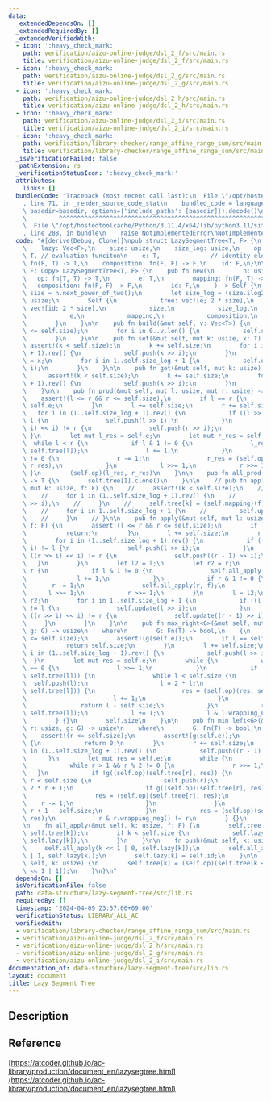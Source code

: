 ```yaml
---
data:
  _extendedDependsOn: []
  _extendedRequiredBy: []
  _extendedVerifiedWith:
  - icon: ':heavy_check_mark:'
    path: verification/aizu-online-judge/dsl_2_f/src/main.rs
    title: verification/aizu-online-judge/dsl_2_f/src/main.rs
  - icon: ':heavy_check_mark:'
    path: verification/aizu-online-judge/dsl_2_g/src/main.rs
    title: verification/aizu-online-judge/dsl_2_g/src/main.rs
  - icon: ':heavy_check_mark:'
    path: verification/aizu-online-judge/dsl_2_h/src/main.rs
    title: verification/aizu-online-judge/dsl_2_h/src/main.rs
  - icon: ':heavy_check_mark:'
    path: verification/aizu-online-judge/dsl_2_i/src/main.rs
    title: verification/aizu-online-judge/dsl_2_i/src/main.rs
  - icon: ':heavy_check_mark:'
    path: verification/library-checker/range_affine_range_sum/src/main.rs
    title: verification/library-checker/range_affine_range_sum/src/main.rs
  _isVerificationFailed: false
  _pathExtension: rs
  _verificationStatusIcon: ':heavy_check_mark:'
  attributes:
    links: []
  bundledCode: "Traceback (most recent call last):\n  File \"/opt/hostedtoolcache/Python/3.11.4/x64/lib/python3.11/site-packages/onlinejudge_verify/documentation/build.py\"\
    , line 71, in _render_source_code_stat\n    bundled_code = language.bundle(stat.path,\
    \ basedir=basedir, options={'include_paths': [basedir]}).decode()\n          \
    \         ^^^^^^^^^^^^^^^^^^^^^^^^^^^^^^^^^^^^^^^^^^^^^^^^^^^^^^^^^^^^^^^^^^^^^^^^^^^^^^^^^\n\
    \  File \"/opt/hostedtoolcache/Python/3.11.4/x64/lib/python3.11/site-packages/onlinejudge_verify/languages/rust.py\"\
    , line 288, in bundle\n    raise NotImplementedError\nNotImplementedError\n"
  code: "#[derive(Debug, Clone)]\npub struct LazySegmentTree<T, F> {\n    tree: Vec<T>,\n\
    \    lazy: Vec<F>,\n    size: usize,\n    size_log: usize,\n    op: fn(T, T) ->\
    \ T, // evaluation funciton\n    e: T,              // identity element\n    mapping:\
    \ fn(F, T) -> T,\n    composition: fn(F, F) -> F,\n    id: F,\n}\n\nimpl<T: Copy,\
    \ F: Copy> LazySegmentTree<T, F> {\n    pub fn new(\n        n: usize,\n     \
    \   op: fn(T, T) -> T,\n        e: T,\n        mapping: fn(F, T) -> T,\n     \
    \   composition: fn(F, F) -> F,\n        id: F,\n    ) -> Self {\n        let\
    \ size = n.next_power_of_two();\n        let size_log = (size.ilog2() + 1) as\
    \ usize;\n        Self {\n            tree: vec![e; 2 * size],\n            lazy:\
    \ vec![id; 2 * size],\n            size,\n            size_log,\n            op,\n\
    \            e,\n            mapping,\n            composition,\n            id,\n\
    \        }\n    }\n\n    pub fn build(&mut self, v: Vec<T>) {\n        assert!(v.len()\
    \ <= self.size);\n        for i in 0..v.len() {\n            self.set(i, v[i]);\n\
    \        }\n    }\n\n    pub fn set(&mut self, mut k: usize, x: T) {\n       \
    \ assert!(k < self.size);\n        k += self.size;\n        for i in (1..self.size_log\
    \ + 1).rev() {\n            self.push(k >> i);\n        }\n        self.tree[k]\
    \ = x;\n        for i in 1..self.size_log + 1 {\n            self.update(k >>\
    \ i);\n        }\n    }\n\n    pub fn get(&mut self, mut k: usize) -> T {\n  \
    \      assert!(k < self.size);\n        k += self.size;\n        for i in (1..self.size_log\
    \ + 1).rev() {\n            self.push(k >> i);\n        }\n        self.tree[k].clone()\n\
    \    }\n\n    pub fn prod(&mut self, mut l: usize, mut r: usize) -> T {\n    \
    \    assert!(l <= r && r <= self.size);\n        if l == r {\n            return\
    \ self.e;\n        }\n        l += self.size;\n        r += self.size;\n     \
    \   for i in (1..self.size_log + 1).rev() {\n            if ((l >> i) << i) !=\
    \ l {\n                self.push(l >> i);\n            }\n            if ((r >>\
    \ i) << i) != r {\n                self.push(r >> i);\n            }\n       \
    \ }\n        let mut l_res = self.e;\n        let mut r_res = self.e;\n      \
    \  while l < r {\n            if l & 1 != 0 {\n                l_res = (self.op)(l_res,\
    \ self.tree[l]);\n                l += 1;\n            }\n            if r & 1\
    \ != 0 {\n                r -= 1;\n                r_res = (self.op)(self.tree[r],\
    \ r_res);\n            }\n            l >>= 1;\n            r >>= 1;\n       \
    \ }\n        (self.op)(l_res, r_res)\n    }\n\n    pub fn all_prod(&mut self)\
    \ -> T {\n        self.tree[1].clone()\n    }\n\n    // pub fn apply(&mut self,\
    \ mut k: usize, f: F) {\n    //     assert!(k < self.size);\n    //     k += self.size;\n\
    \    //     for i in (1..self.size_log + 1).rev() {\n    //         self.push(k\
    \ >> i);\n    //     }\n    //     self.tree[k] = (self.mapping)(f, self.tree[k]);\n\
    \    //     for i in 1..self.size_log + 1 {\n    //         self.update(k >> i);\n\
    \    //     }\n    // }\n\n    pub fn apply(&mut self, mut l: usize, mut r: usize,\
    \ f: F) {\n        assert!(l <= r && r <= self.size);\n        if l == r {\n \
    \           return;\n        }\n        l += self.size;\n        r += self.size;\n\
    \        for i in (1..self.size_log + 1).rev() {\n            if ((l >> i) <<\
    \ i) != l {\n                self.push(l >> i);\n            }\n            if\
    \ ((r >> i) << i) != r {\n                self.push((r - 1) >> i);\n         \
    \   }\n        }\n        let l2 = l;\n        let r2 = r;\n        while l <\
    \ r {\n            if l & 1 != 0 {\n                self.all_apply(l, f);\n  \
    \              l += 1;\n            }\n            if r & 1 != 0 {\n         \
    \       r -= 1;\n                self.all_apply(r, f);\n            }\n      \
    \      l >>= 1;\n            r >>= 1;\n        }\n        l = l2;\n        r =\
    \ r2;\n        for i in 1..self.size_log + 1 {\n            if ((l >> i) << i)\
    \ != l {\n                self.update(l >> i);\n            }\n            if\
    \ ((r >> i) << i) != r {\n                self.update((r - 1) >> i);\n       \
    \     }\n        }\n    }\n\n    pub fn max_right<G>(&mut self, mut l: usize,\
    \ g: G) -> usize\n    where\n        G: Fn(T) -> bool,\n    {\n        assert!(l\
    \ <= self.size);\n        assert!(g(self.e));\n        if l == self.size {\n \
    \           return self.size;\n        }\n        l += self.size;\n        for\
    \ i in (1..self.size_log + 1).rev() {\n            self.push(l >> i);\n      \
    \  }\n        let mut res = self.e;\n        while {\n            while l % 2\
    \ == 0 {\n                l >>= 1;\n            }\n            if !g((self.op)(res,\
    \ self.tree[l])) {\n                while l < self.size {\n                  \
    \  self.push(l);\n                    l = 2 * l;\n                    if g((self.op)(res,\
    \ self.tree[l])) {\n                        res = (self.op)(res, self.tree[l]);\n\
    \                        l += 1;\n                    }\n                }\n \
    \               return l - self.size;\n            }\n            res = (self.op)(res,\
    \ self.tree[l]);\n            l += 1;\n            l & l.wrapping_neg() != l\n\
    \        } {}\n        self.size\n    }\n\n    pub fn min_left<G>(&mut self, mut\
    \ r: usize, g: G) -> usize\n    where\n        G: Fn(T) -> bool,\n    {\n    \
    \    assert!(r <= self.size);\n        assert!(g(self.e));\n        if r == 0\
    \ {\n            return 0;\n        }\n        r += self.size;\n        for i\
    \ in (1..self.size_log + 1).rev() {\n            self.push((r - 1) >> i);\n  \
    \      }\n        let mut res = self.e;\n        while {\n            r -= 1;\n\
    \            while r > 1 && r % 2 != 0 {\n                r >>= 1;\n         \
    \   }\n            if !g((self.op)(self.tree[r], res)) {\n                while\
    \ r < self.size {\n                    self.push(r);\n                    r =\
    \ 2 * r + 1;\n                    if g((self.op)(self.tree[r], res)) {\n     \
    \                   res = (self.op)(self.tree[r], res);\n                    \
    \    r -= 1;\n                    }\n                }\n                return\
    \ r + 1 - self.size;\n            }\n            res = (self.op)(self.tree[r],\
    \ res);\n            r & r.wrapping_neg() != r\n        } {}\n        0\n    }\n\
    \n    fn all_apply(&mut self, k: usize, f: F) {\n        self.tree[k] = (self.mapping)(f,\
    \ self.tree[k]);\n        if k < self.size {\n            self.lazy[k] = (self.composition)(f,\
    \ self.lazy[k]);\n        }\n    }\n\n    fn push(&mut self, k: usize) {\n   \
    \     self.all_apply(k << 1 | 0, self.lazy[k]);\n        self.all_apply(k << 1\
    \ | 1, self.lazy[k]);\n        self.lazy[k] = self.id;\n    }\n\n    fn update(&mut\
    \ self, k: usize) {\n        self.tree[k] = (self.op)(self.tree[k << 1 | 0], self.tree[k\
    \ << 1 | 1]);\n    }\n}\n"
  dependsOn: []
  isVerificationFile: false
  path: data-structure/lazy-segment-tree/src/lib.rs
  requiredBy: []
  timestamp: '2024-04-09 23:57:06+09:00'
  verificationStatus: LIBRARY_ALL_AC
  verifiedWith:
  - verification/library-checker/range_affine_range_sum/src/main.rs
  - verification/aizu-online-judge/dsl_2_f/src/main.rs
  - verification/aizu-online-judge/dsl_2_h/src/main.rs
  - verification/aizu-online-judge/dsl_2_g/src/main.rs
  - verification/aizu-online-judge/dsl_2_i/src/main.rs
documentation_of: data-structure/lazy-segment-tree/src/lib.rs
layout: document
title: Lazy Segment Tree
---
```


## Description

## Reference

[https://atcoder.github.io/ac-library/production/document_en/lazysegtree.html](https://atcoder.github.io/ac-library/production/document_en/lazysegtree.html)
